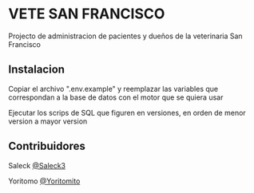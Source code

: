 # VETE SAN FRANCISCO

Projecto de administracion de pacientes y dueños de la veterinaria San Francisco

## Instalacion
Copiar el archivo ".env.example" y reemplazar las variables que correspondan a la base de datos con el motor que se quiera usar

Ejecutar los scrips de SQL que figuren en versiones, en orden de menor version a mayor version 

## Contribuidores

Saleck [@Saleck3](https://github.com/Saleck3/vete_san_francisco)

Yoritomo [@Yoritomito](https://github.com/Yoritomito)